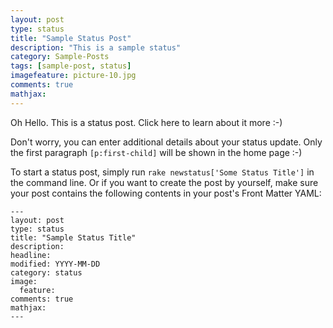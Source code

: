 ```yaml
---
layout: post
type: status
title: "Sample Status Post"
description: "This is a sample status"
category: Sample-Posts
tags: [sample-post, status]
imagefeature: picture-10.jpg
comments: true
mathjax:
---
```


Oh Hello. This is a status post. Click here to learn about it more :-)

Don't worry, you can enter additional details about your status update. Only the first paragraph `[p:first-child]` will be shown in the home page :-)

To start a status post, simply run `rake newstatus['Some Status Title']` in the command line. Or if you want to create the post by yourself, make sure your post contains the following contents in your post's Front Matter YAML:

    ---
    layout: post
    type: status
    title: "Sample Status Title"
    description:
    headline:
    modified: YYYY-MM-DD
    category: status
    image:
      feature:
    comments: true
    mathjax:
    ---
